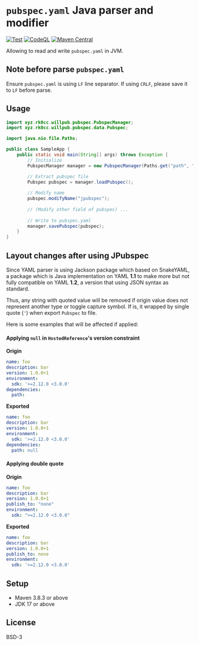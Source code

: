 # `pubspec.yaml` Java parser and modifier

[![Test](https://github.com/Project-Will-Pub/jpubspec/actions/workflows/test.yml/badge.svg?branch=main)](https://github.com/Project-Will-Pub/jpubspec/actions/workflows/test.yml)
[![CodeQL](https://github.com/Project-Will-Pub/jpubspec/actions/workflows/codeql.yml/badge.svg?branch=main)](https://github.com/Project-Will-Pub/jpubspec/actions/workflows/codeql.yml)
[![Maven Central](https://img.shields.io/maven-central/v/xyz.rk0cc.willpub/jpubspec.svg?label=Maven%20Central)](https://search.maven.org/search?q=g:%22xyz.rk0cc.willpub%22%20AND%20a:%22jpubspec%22)

Allowing to read and write `pubspec.yaml` in JVM.

## Note before parse `pubspec.yaml`

Ensure `pubspec.yaml` is using `LF` line separator. If using `CRLF`, please save it to `LF` before parse.

## Usage

```java
import xyz.rk0cc.willpub.pubspec.PubspecManager;
import xyz.rk0cc.willpub.pubspec.data.Pubspec;

import java.nio.file.Paths;

public class SampleApp {
    public static void main(String[] args) throws Exception {
        // Initialize
        PubspecManager manager = new PubspecManager(Paths.get("path", "to", "the", "project", "directory"));

        // Extract pubspec file
        Pubspec pubspec = manager.loadPubspec();
        
        // Modify name
        pubspec.modifyName("jpubspec");
        
        // (Modify other field of pubspec) ...
        
        // Write to pubspec.yaml
        manager.savePubspec(pubspec);
    }
}
```

## Layout changes after using JPubspec

Since YAML parser is using Jackson package which based on SnakeYAML, a package which is Java implementation
on YAML **1.1** to make more but not fully compatible on YAML **1.2**, a version that using JSON syntax as standard.

Thus, any string with quoted value will be removed if origin value does not represent another type or toggle capture
symbol. If is, it wrapped by single quote (`'`) when export `Pubspec` to file.

Here is some examples that will be affected if applied:

#### Applying `null` in `HostedReference`'s version constraint

**Origin**

```yaml
name: foo
description: bar
version: 1.0.0+1
environment:
  sdk: '>=2.12.0 <3.0.0'
dependencies:
  path: 
```

**Exported**

```yaml
name: foo
description: bar
version: 1.0.0+1
environment:
  sdk: '>=2.12.0 <3.0.0'
dependencies:
  path: null
```

#### Applying double quote

**Origin**

```yaml
name: foo
description: bar
version: 1.0.0+1
publish_to: "none"
environment:
  sdk: ">=2.12.0 <3.0.0"
```

**Exported**

```yaml
name: foo
description: bar
version: 1.0.0+1
publish_to: none
environment:
  sdk: '>=2.12.0 <3.0.0'
```

## Setup

* Maven 3.8.3 or above
* JDK 17 or above

## License

BSD-3
